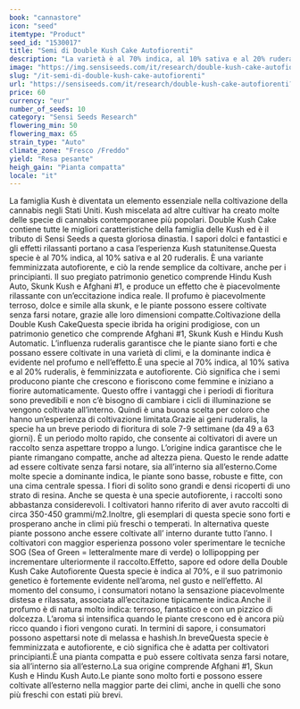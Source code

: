 ```yaml
---
book: "cannastore"
icon: "seed"
itemtype: "Product"
seed_id: "1530017"
title: "Semi di Double Kush Cake Autofiorenti"
description: "La varietà è al 70% indica, al 10% sativa e al 20% ruderalis. Cresce in gran parte dei climi e ha un periodo di fioritura rapido. Effetto rilassante."
image: "https://img.sensiseeds.com/it/research/double-kush-cake-autofiorenti-image.png"
slug: "/it-semi-di-double-kush-cake-autofiorenti"
url: "https://sensiseeds.com/it/research/double-kush-cake-autofiorenti?a_aid=cannastore"
price: 60
currency: "eur"
number_of_seeds: 10
category: "Sensi Seeds Research"
flowering_min: 50
flowering_max: 65
strain_type: "Auto"
climate_zone: "Fresco /Freddo"
yield: "Resa pesante"
heigh_gain: "Pianta compatta"
locale: "it"
---
```

La famiglia Kush è diventata un elemento essenziale nella coltivazione della cannabis negli Stati Uniti. Kush miscelata ad altre cultivar ha creato molte delle specie di cannabis contemporanee più popolari. Double Kush Cake contiene tutte le migliori caratteristiche della famiglia delle Kush ed è il tributo di Sensi Seeds a questa gloriosa dinastia. I sapori dolci e fantastici e gli effetti rilassanti portano a casa l’esperienza Kush statunitense.Questa specie è al 70% indica, al 10% sativa e al 20 ruderalis. È una variante femminizzata autofiorente, e ciò la rende semplice da coltivare, anche per i principianti. Il suo pregiato patrimonio genetico comprende Hindu Kush Auto, Skunk Kush e Afghani #1, e produce un effetto che è piacevolmente rilassante con un’eccitazione indica reale. Il profumo è piacevolmente terroso, dolce e simile alla skunk, e le piante possono essere coltivate senza farsi notare, grazie alle loro dimensioni compatte.Coltivazione della Double Kush CakeQuesta specie ibrida ha origini prodigiose, con un patrimonio genetico che comprende Afghani #1, Skunk Kush e Hindu Kush Automatic. L’influenza ruderalis garantisce che le piante siano forti e che possano essere coltivate in una varietà di climi, e la dominante indica è evidente nel profumo e nell’effetto.È una specie al 70% indica, al 10% sativa e al 20% ruderalis, è femminizzata e autofiorente. Ciò significa che i semi producono piante che crescono e fioriscono come femmine e iniziano a fiorire automaticamente. Questo offre i vantaggi che i periodi di fioritura sono prevedibili e non c’è bisogno di cambiare i cicli di illuminazione se vengono coltivate all’interno. Quindi è una buona scelta per coloro che hanno un’esperienza di coltivazione limitata.Grazie ai geni ruderalis, la specie ha un breve periodo di fioritura di sole 7-9 settimane (da 49 a 63 giorni). È un periodo molto rapido, che consente ai coltivatori di avere un raccolto senza aspettare troppo a lungo. L’origine indica garantisce che le piante rimangano compatte, anche ad altezza piena. Questo le rende adatte ad essere coltivate senza farsi notare, sia all’interno sia all’esterno.Come molte specie a dominante indica, le piante sono basse, robuste e fitte, con una cima centrale spessa. I fiori di solito sono grandi e densi ricoperti di uno strato di resina. Anche se questa è una specie autofiorente, i raccolti sono abbastanza considerevoli. I coltivatori hanno riferito di aver avuto raccolti di circa 350-450 grammi/m2.Inoltre, gli esemplari di questa specie sono forti e prosperano anche in climi più freschi o temperati. In alternativa queste piante possono anche essere coltivate all’ interno durante tutto l’anno. I coltivatori con maggior esperienza possono voler sperimentare le tecniche SOG (Sea of Green = letteralmente mare di verde) o lollipopping per incrementare ulteriormente il raccolto.Effetto, sapore ed odore della Double Kush Cake Autofiorente Questa specie è indica al 70%, e il suo patrimonio genetico è fortemente evidente nell’aroma, nel gusto e nell’effetto. Al momento del consumo, i consumatori notano la sensazione piacevolmente distesa e rilassata, associata all’eccitazione tipicamente indica.Anche il profumo è di natura molto indica: terroso, fantastico e con un pizzico di dolcezza. L’aroma si intensifica quando le piante crescono ed è ancora più ricco quando i fiori vengono curati. In termini di sapore, i consumatori possono aspettarsi note di melassa e hashish.In breveQuesta specie è femminizzata e autofiorente, e ciò significa che è adatta per coltivatori principianti.È una pianta compatta e può essere coltivata senza farsi notare, sia all’interno sia all’esterno.La sua origine comprende Afghani #1, Skun Kush e Hindu Kush Auto.Le piante sono molto forti e possono essere coltivate all’esterno nella maggior parte dei climi, anche in quelli che sono più freschi con estati più brevi.
